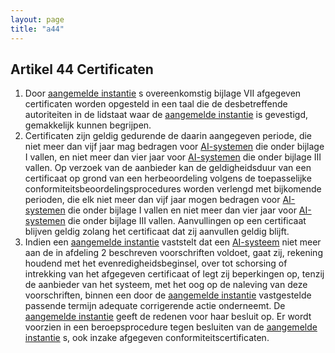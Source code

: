 ```yaml
---
layout: page
title: "a44"
---
```


## Artikel 44 Certificaten

1. Door [aangemelde instantie](a3.md#^aanins) s overeenkomstig bijlage VII afgegeven certificaten worden opgesteld in een taal die de desbetreffende autoriteiten in de lidstaat waar de [aangemelde instantie](a3.md#^aanins) is gevestigd, gemakkelijk kunnen begrijpen.
2. Certificaten zijn geldig gedurende de daarin aangegeven periode, die niet meer dan vijf jaar mag bedragen voor [AI-systemen](a3.md#^ai-systeem) die onder bijlage I vallen, en niet meer dan vier jaar voor [AI-systemen](a3.md#^ai-systeem) die onder bijlage III vallen. Op verzoek van de aanbieder kan de geldigheidsduur van een certificaat op grond van een herbeoordeling volgens de toepasselijke conformiteitsbeoordelingsprocedures worden verlengd met bijkomende perioden, die elk niet meer dan vijf jaar mogen bedragen voor [AI-systemen](a3.md#^ai-systeem) die onder bijlage I vallen en niet meer dan vier jaar voor [AI-systemen](a3.md#^ai-systeem) die onder bijlage III vallen. Aanvullingen op een certificaat blijven geldig zolang het certificaat dat zij aanvullen geldig blijft.
3. Indien een [aangemelde instantie](a3.md#^aanins) vaststelt dat een [AI-systeem](a3.md#^ai-systeem) niet meer aan de in afdeling 2 beschreven voorschriften voldoet, gaat zij, rekening houdend met het evenredigheidsbeginsel, over tot schorsing of intrekking van het afgegeven certificaat of legt zij beperkingen op, tenzij de aanbieder van het systeem, met het oog op de naleving van deze voorschriften, binnen een door de [aangemelde instantie](a3.md#^aanins) vastgestelde passende termijn adequate corrigerende actie onderneemt. De [aangemelde instantie](a3.md#^aanins) geeft de redenen voor haar besluit op.
   Er wordt voorzien in een beroepsprocedure tegen besluiten van de [aangemelde instantie](a3.md#^aanins) s, ook inzake afgegeven conformiteitscertificaten.